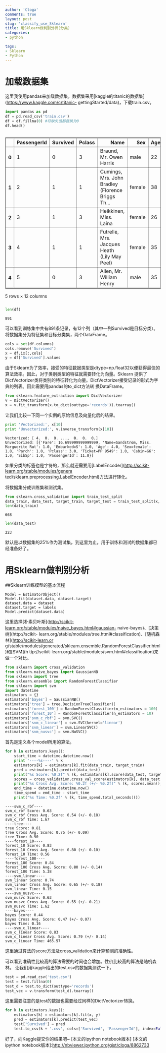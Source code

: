 ```yaml
---
author: 'Cloga'
comments: true
layout: post
slug: 'classify_use_Sklearn'
title: 用Sklearn做判别分析(分类)
categories:
- python

tags:
- Sklearn
- Python
---
```


# 加载数据集
这里我使用pandas来加载数据集，数据集采用[kaggle的titanic的数据集](https://www.kaggle.com/c/titanic-
gettingStarted/data)，下载train.csv。

```python
import pandas as pd
df = pd.read_csv('train.csv')
df = df.fillna(0) #将缺失值都替换为0
df.head()
```

<div style="max-height:1000px;max-width:1500px;overflow:auto;">
<table border="1" class="dataframe">
  <thead>
    <tr style="text-align: right;">
      <th></th>
      <th>PassengerId</th>
      <th>Survived</th>
      <th>Pclass</th>
      <th>Name</th>
      <th>Sex</th>
      <th>Age</th>
      <th>SibSp</th>
      <th>Parch</th>
      <th>Ticket</th>
      <th>Fare</th>
      <th>Cabin</th>
      <th>Embarked</th>
    </tr>
  </thead>
  <tbody>
    <tr>
      <th>0</th>
      <td> 1</td>
      <td> 0</td>
      <td> 3</td>
      <td>                           Braund, Mr. Owen Harris</td>
      <td>   male</td>
      <td> 22</td>
      <td> 1</td>
      <td> 0</td>
      <td>        A/5 21171</td>
      <td>  7.2500</td>
      <td>    0</td>
      <td> S</td>
    </tr>
    <tr>
      <th>1</th>
      <td> 2</td>
      <td> 1</td>
      <td> 1</td>
      <td> Cumings, Mrs. John Bradley (Florence Briggs Th...</td>
      <td> female</td>
      <td> 38</td>
      <td> 1</td>
      <td> 0</td>
      <td>         PC 17599</td>
      <td> 71.2833</td>
      <td>  C85</td>
      <td> C</td>
    </tr>
    <tr>
      <th>2</th>
      <td> 3</td>
      <td> 1</td>
      <td> 3</td>
      <td>                            Heikkinen, Miss. Laina</td>
      <td> female</td>
      <td> 26</td>
      <td> 0</td>
      <td> 0</td>
      <td> STON/O2. 3101282</td>
      <td>  7.9250</td>
      <td>    0</td>
      <td> S</td>
    </tr>
    <tr>
      <th>3</th>
      <td> 4</td>
      <td> 1</td>
      <td> 1</td>
      <td>      Futrelle, Mrs. Jacques Heath (Lily May Peel)</td>
      <td> female</td>
      <td> 35</td>
      <td> 1</td>
      <td> 0</td>
      <td>           113803</td>
      <td> 53.1000</td>
      <td> C123</td>
      <td> S</td>
    </tr>
    <tr>
      <th>4</th>
      <td> 5</td>
      <td> 0</td>
      <td> 3</td>
      <td>                          Allen, Mr. William Henry</td>
      <td>   male</td>
      <td> 35</td>
      <td> 0</td>
      <td> 0</td>
      <td>           373450</td>
      <td>  8.0500</td>
      <td>    0</td>
      <td> S</td>
    </tr>
  </tbody>
</table>
<p>5 rows × 12 columns</p>
</div>

```python
len(df)
```

```
891
```


可以看到训练集中共有891条记录，有12个列（其中一列Survived是目标分类）。将数据集分为特征集和目标分类集，两个DataFrame。

```python
cols = set(df.columns)
cols.remove('Survived')
x = df.ix[:,cols]
y = df['Survived'].values
```

由于Sklearn为了效率，接受的特征数据类型是dtype=np.float32以便获得最佳的算法效率。因此，对于类别类型的特征就需要转化为向量。Sklearn
提供了DictVectorizer类将类别的特征转化为向量。DictVectorizer接受记录的形式为字典的列表。因此需要用pandas的to_dict方法转
换DataFrame。

```python
from sklearn.feature_extraction import DictVectorizer
v = DictVectorizer()
x = v.fit_transform(x.to_dict(outtype='records')).toarray()
```

让我们比较一下同一个实例的原始信息及向量化后的结果。

```python
print 'Vectorized:', x[10]
print 'Unvectorized:', v.inverse_transform(x[10])
```

```
Vectorized: [ 4.  0.  0. ...,  0.  0.  0.]
Unvectorized: [{'Fare': 16.699999999999999, 'Name=Sandstrom, Miss. Marguerite Rut': 1.0, 'Embarked=S': 1.0, 'Age': 4.0, 'Sex=female': 1.0, 'Parch': 1.0, 'Pclass': 3.0, 'Ticket=PP 9549': 1.0, 'Cabin=G6': 1.0, 'SibSp': 1.0, 'PassengerId': 11.0}]
```

如果分类的标签也是字符的，那么就还需要用[LabelEncoder](http://scikit-learn.org/stable/modules/genera
ted/sklearn.preprocessing.LabelEncoder.html)方法进行转化。

将数据集分成训练集和测试集。

```python
from sklearn.cross_validation import train_test_split
data_train, data_test, target_train, target_test = train_test_split(x, y)
len(data_train)
```

```
668
```

```python
len(data_test)
```

```
223
```


默认是以数据集的25%作为测试集。到这里为止，用于训练和测试的数据集都已经准备好了。
# 用Sklearn做判别分析

##Sklearn训练模型的基本流程

```
Model = EstimatorObject()
Model.fit(dataset.data, dataset.target)
dataset.data = dataset
dataset.target = labels
Model.predict(dataset.data)
```

这里选择[朴素贝叶斯](http://scikit-learn.org/stable/modules/naive_bayes.html#gaussian-
naive-bayes)、[决策树](http://scikit-
learn.org/stable/modules/tree.html#classification)、[随机森林](http://scikit-learn.or
g/stable/modules/generated/sklearn.ensemble.RandomForestClassifier.html)和[SVM](h
ttp://scikit-learn.org/stable/modules/svm.html#classification)来做一个对比。

```python
from sklearn import cross_validation
from sklearn.naive_bayes import GaussianNB
from sklearn import tree
from sklearn.ensemble import RandomForestClassifier
from sklearn import svm
import datetime
estimators = {}
estimators['bayes'] = GaussianNB()
estimators['tree'] = tree.DecisionTreeClassifier()
estimators['forest_100'] = RandomForestClassifier(n_estimators = 100)
estimators['forest_10'] = RandomForestClassifier(n_estimators = 10)
estimators['svm_c_rbf'] = svm.SVC()
estimators['svm_c_linear'] = svm.SVC(kernel='linear')
estimators['svm_linear'] = svm.LinearSVC()
estimators['svm_nusvc'] = svm.NuSVC()
```

首先是定义各个model所用的算法。

```python
for k in estimators.keys():
    start_time = datetime.datetime.now()
    print '----%s----' % k
    estimators[k] = estimators[k].fit(data_train, target_train)
    pred = estimators[k].predict(data_test)
    print("%s Score: %0.2f" % (k, estimators[k].score(data_test, target_test)))
    scores = cross_validation.cross_val_score(estimators[k], data_test, target_test, cv=5)
    print("%s Cross Avg. Score: %0.2f (+/- %0.2f)" % (k, scores.mean(), scores.std() * 2))
    end_time = datetime.datetime.now()
    time_spend = end_time - start_time
    print("%s Time: %0.2f" % (k, time_spend.total_seconds()))
```

```
----svm_c_rbf----
svm_c_rbf Score: 0.63
svm_c_rbf Cross Avg. Score: 0.54 (+/- 0.18)
svm_c_rbf Time: 1.67
----tree----
tree Score: 0.81
tree Cross Avg. Score: 0.75 (+/- 0.09)
tree Time: 0.90
----forest_10----
forest_10 Score: 0.83
forest_10 Cross Avg. Score: 0.80 (+/- 0.10)
forest_10 Time: 0.56
----forest_100----
forest_100 Score: 0.84
forest_100 Cross Avg. Score: 0.80 (+/- 0.14)
forest_100 Time: 5.38
----svm_linear----
svm_linear Score: 0.74
svm_linear Cross Avg. Score: 0.65 (+/- 0.18)
svm_linear Time: 0.15
----svm_nusvc----
svm_nusvc Score: 0.63
svm_nusvc Cross Avg. Score: 0.55 (+/- 0.21)
svm_nusvc Time: 1.62
----bayes----
bayes Score: 0.44
bayes Cross Avg. Score: 0.47 (+/- 0.07)
bayes Time: 0.16
----svm_c_linear----
svm_c_linear Score: 0.83
svm_c_linear Cross Avg. Score: 0.79 (+/- 0.14)
svm_c_linear Time: 465.57
```

这里通过算法的score方法及cross_validation来计算预测的准确性。

可以看到准确性比较高的算法需要的时间也会增加。性价比较高的算法是随机森林。
让我们用kaggle给出的test.csv的数据集测试一下。

```python
test = pd.read_csv('test.csv')
test = test.fillna(0) 
test_d = test.to_dict(outtype='records')
test_vec = v.transform(test_d).toarray()
```

这里需要注意的是test的数据也需要经过同样的DictVectorizer转换。

```python
for k in estimators.keys():
    estimators[k] = estimators[k].fit(x, y)
    pred = estimators[k].predict(test_vec)
    test['Survived'] = pred
    test.to_csv(k + '.csv', cols=['Survived', 'PassengerId'], index=False)
```

好了，向Kaggle提交你的结果吧~
[本文的ipython notebook版本]
[本文的ipython notebook版本]:http://nbviewer.ipython.org/gist/cloga/8862733